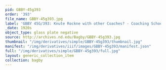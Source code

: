 ```yaml
---
pid: GBBY-45g393
order: '393'
file_name: GBBY-45g393.jpg
label: 'GBBY 45G/393: Knute Rockne with other Coaches? - Coaching School? - c1920s'
_date: 1920s
object_type: glass plate negative
source: http://archives.nd.edu/Bagby/GBBY-45g393.jpg
thumbnail: "/img/derivatives/simple/GBBY-45g393/thumbnail.jpg"
manifest: "/img/derivatives/iiif/images/GBBY-45g393/manifest.json"
full: "/img/derivatives/simple/GBBY-45g393/full.jpg"
layout: generic_collection_item
collection: bagby
---
```

